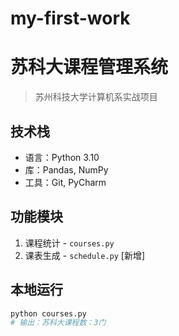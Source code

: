 # my-first-work
# 苏科大课程管理系统

> 苏州科技大学计算机系实战项目

## 技术栈
- 语言：Python 3.10
- 库：Pandas, NumPy
- 工具：Git, PyCharm

## 功能模块
1. 课程统计 - `courses.py`
2. 课表生成 - `schedule.py` [新增]

## 本地运行
```bash
python courses.py
# 输出：苏科大课程数：3门
```
